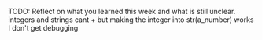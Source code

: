 TODO: Reflect on what you learned this week and what is still unclear.
integers and strings cant + but making the integer into str(a_number) works
I don't get debugging